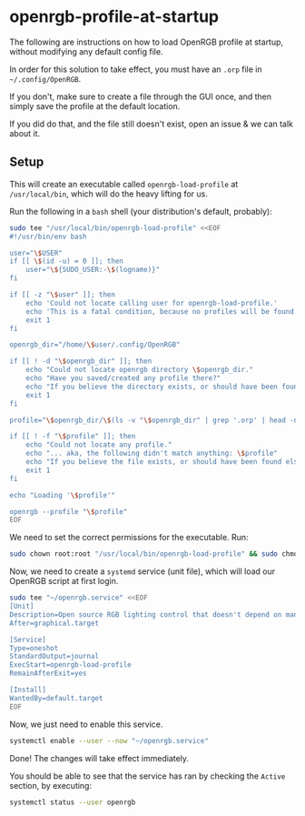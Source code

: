 # openrgb-profile-at-startup
The following are instructions on how to load OpenRGB profile at startup, without modifying any default config file.

In order for this solution to take effect, you must have an `.orp` file in `~/.config/OpenRGB`.

If you don't, make sure to create a file through the GUI once, and then simply save the profile at the default location.

If you did do that, and the file still doesn't exist, open an issue & we can talk about it.

## Setup
This will create an executable called `openrgb-load-profile` at `/usr/local/bin`, which will do the heavy lifting for us.

Run the following in a `bash` shell (your distribution's default, probably):
```bash
sudo tee "/usr/local/bin/openrgb-load-profile" <<EOF
#!/usr/bin/env bash

user="\$USER"
if [[ \$(id -u) = 0 ]]; then
    user="\${SUDO_USER:-\$(logname)}"
fi

if [[ -z "\$user" ]]; then
    echo 'Could not locate calling user for openrgb-load-profile.'
    echo 'This is a fatal condition, because no profiles will be found.'
    exit 1
fi

openrgb_dir="/home/\$user/.config/OpenRGB"

if [[ ! -d "\$openrgb_dir" ]]; then
    echo "Could not locate openrgb directory \$openrgb_dir."
    echo "Have you saved/created any profile there?"
    echo "If you believe the directory exists, or should have been found elsewhere, open an issue in github."
    exit 1
fi

profile="\$openrgb_dir/\$(ls -v "\$openrgb_dir" | grep '.orp' | head -n 1)"

if [[ ! -f "\$profile" ]]; then
    echo "Could not locate any profile."
    echo "... aka, the following didn't match anything: \$profile"
    echo "If you believe the file exists, or should have been found elsewhere, open an issue on github."
    exit 1
fi

echo "Loading '\$profile'"

openrgb --profile "\$profile"
EOF
```
We need to set the correct permissions for the executable. Run:
```bash
sudo chown root:root "/usr/local/bin/openrgb-load-profile" && sudo chmod 755 "/usr/local/bin/openrgb-load-profile"
```

Now, we need to create a `systemd` service (unit file), which will load our OpenRGB script at first login.
```bash
sudo tee "~/openrgb.service" <<EOF
[Unit]
Description=Open source RGB lighting control that doesn't depend on manufacturer software.
After=graphical.target

[Service]
Type=oneshot
StandardOutput=journal
ExecStart=openrgb-load-profile
RemainAfterExit=yes

[Install]
WantedBy=default.target
EOF
```

Now, we just need to enable this service.
```bash
systemctl enable --user --now "~/openrgb.service"
```
Done! The changes will take effect immediately.

You should be able to see that the service has ran by checking the `Active` section, by executing:
```bash
systemctl status --user openrgb
```
